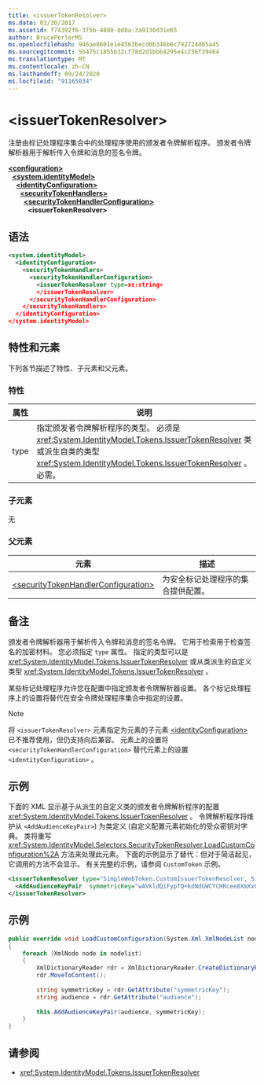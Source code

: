 ```yaml
---
title: <issuerTokenResolver>
ms.date: 03/30/2017
ms.assetid: f74392f6-3f5b-4880-bd8a-3a9130d31e65
author: BrucePerlerMS
ms.openlocfilehash: 946ae8601e1e4563becd0b346b6c792724405a45
ms.sourcegitcommit: 5b475c1855b32cf78d2d1bbb4295e4c236f39464
ms.translationtype: MT
ms.contentlocale: zh-CN
ms.lasthandoff: 09/24/2020
ms.locfileid: "91165034"
---
```

# \<issuerTokenResolver>

注册由标记处理程序集合中的处理程序使用的颁发者令牌解析程序。 颁发者令牌解析器用于解析传入令牌和消息的签名令牌。  
  
[**\<configuration>**](../configuration-element.md)\
&nbsp;&nbsp;[**\<system.identityModel>**](system-identitymodel.md)\
&nbsp;&nbsp;&nbsp;&nbsp;[**\<identityConfiguration>**](identityconfiguration.md)\
&nbsp;&nbsp;&nbsp;&nbsp;&nbsp;&nbsp;[**\<securityTokenHandlers>**](securitytokenhandlers.md)\
&nbsp;&nbsp;&nbsp;&nbsp;&nbsp;&nbsp;&nbsp;&nbsp;[**\<securityTokenHandlerConfiguration>**](securitytokenhandlerconfiguration.md)\
&nbsp;&nbsp;&nbsp;&nbsp;&nbsp;&nbsp;&nbsp;&nbsp;&nbsp;&nbsp;**\<issuerTokenResolver>**  
  
## <a name="syntax"></a>语法  
  
```xml  
<system.identityModel>  
  <identityConfiguration>  
    <securityTokenHandlers>  
      <securityTokenHandlerConfiguration>  
        <issuerTokenResolver type=xs:string>  
        </issuerTokenResolver>  
      </securityTokenHandlerConfiguration>  
    </securityTokenHandlers>  
  </identityConfiguration>  
</system.identityModel>  
```  
  
## <a name="attributes-and-elements"></a>特性和元素  

 下列各节描述了特性、子元素和父元素。  
  
### <a name="attributes"></a>特性  
  
|属性|说明|  
|---------------|-----------------|  
|type|指定颁发者令牌解析程序的类型。 必须是 <xref:System.IdentityModel.Tokens.IssuerTokenResolver> 类或派生自类的类型 <xref:System.IdentityModel.Tokens.IssuerTokenResolver> 。 必需。|  
  
### <a name="child-elements"></a>子元素  

 无  
  
### <a name="parent-elements"></a>父元素  
  
|元素|描述|  
|-------------|-----------------|  
|[\<securityTokenHandlerConfiguration>](securitytokenhandlerconfiguration.md)|为安全标记处理程序的集合提供配置。|  
  
## <a name="remarks"></a>备注  

 颁发者令牌解析器用于解析传入令牌和消息的签名令牌。 它用于检索用于检查签名的加密材料。 您必须指定 `type` 属性。 指定的类型可以是 <xref:System.IdentityModel.Tokens.IssuerTokenResolver> 或从类派生的自定义类型 <xref:System.IdentityModel.Tokens.IssuerTokenResolver> 。  
  
 某些标记处理程序允许您在配置中指定颁发者令牌解析器设置。 各个标记处理程序上的设置将替代在安全令牌处理程序集合中指定的设置。  
  
> [!NOTE]
> 将 `<issuerTokenResolver>` 元素指定为元素的子元素 [\<identityConfiguration>](identityconfiguration.md) 已不推荐使用，但仍支持向后兼容。 元素上的设置将 `<securityTokenHandlerConfiguration>` 替代元素上的设置 `<identityConfiguration>` 。  
  
## <a name="example"></a>示例  

 下面的 XML 显示基于从派生的自定义类的颁发者令牌解析程序的配置 <xref:System.IdentityModel.Tokens.IssuerTokenResolver> 。 令牌解析程序将维护从 `<AddAudienceKeyPair>`) 为类定义 (自定义配置元素初始化的受众密钥对字典。 类将重写 <xref:System.IdentityModel.Selectors.SecurityTokenResolver.LoadCustomConfiguration%2A> 方法来处理此元素。 下面的示例显示了替代：但对于简洁起见，它调用的方法不会显示。 有关完整的示例，请参阅 `CustomToken` 示例。  
  
```xml  
<issuerTokenResolver type="SimpleWebToken.CustomIssuerTokenResolver, SimpleWebToken">  
  <AddAudienceKeyPair  symmetricKey="wAVkldQiFypTQ+kdNdGWCYCHRcee8XmXxOvgmak8vSY=" audience="http://localhost:19851/" />  
</issuerTokenResolver>  
```  
  
## <a name="example"></a>示例
  
```csharp
public override void LoadCustomConfiguration(System.Xml.XmlNodeList nodelist)  
{  
    foreach (XmlNode node in nodelist)  
    {  
        XmlDictionaryReader rdr = XmlDictionaryReader.CreateDictionaryReader(new XmlTextReader(new StringReader(node.OuterXml)));  
        rdr.MoveToContent();  
  
        string symmetricKey = rdr.GetAttribute("symmetricKey");  
        string audience = rdr.GetAttribute("audience");  
  
        this.AddAudienceKeyPair(audience, symmetricKey);  
    }  
}  
```
  
## <a name="see-also"></a>请参阅

- <xref:System.IdentityModel.Tokens.IssuerTokenResolver>
